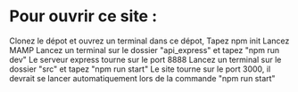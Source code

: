 # Pour ouvrir ce site : 

Clonez le dépot et ouvrez un terminal dans ce dépot,
Tapez npm init 
Lancez MAMP
Lancez un terminal sur le dossier "api_express" et tapez "npm run dev"
Le serveur express tourne sur le port 8888
Lancez un terminal sur le dossier "src" et tapez "npm run start"
Le site tourne sur le port 3000, il devrait se lancer automatiquement lors de la commande "npm run start"

